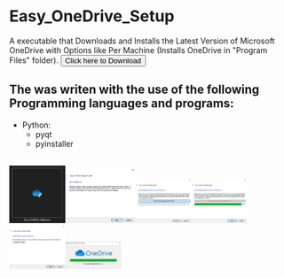 # Easy_OneDrive_Setup
A executable that Downloads and Installs the Latest Version of Microsoft OneDrive with Options like Per Machine (Installs OneDrive in "Program Files" folder).
<a href="https://github.com/stephengearhart/Easy_OneDrive_Setup/releases/latest/download/Easy_OneDrive_Setup.exe"><button>Click here to Download</button></a>
## The was writen with the use of the following Programming languages and programs:
- Python:
  - pyqt
  - pyinstaller
<br/>
<div>
<img width="20%" src="https://github.com/stephengearhart/Easy_OneDrive_Setup/blob/main/Gallery/Screenshot_%231.png?raw=true"/><img width="25%" src="https://github.com/stephengearhart/Easy_OneDrive_Setup/blob/main/Gallery/Screenshot_%232.png?raw=true"/><img width="20%" src="https://github.com/stephengearhart/Easy_OneDrive_Setup/blob/main/Gallery/Screenshot_%233.png?raw=true"/><img width="20%" src="https://github.com/stephengearhart/Easy_OneDrive_Setup/blob/main/Gallery/Screenshot_%234.png?raw=true"/><img width="20%" src="https://github.com/stephengearhart/Easy_OneDrive_Setup/blob/main/Gallery/Screenshot_%235.png?raw=true"/><img width="20%" src="https://github.com/stephengearhart/Easy_OneDrive_Setup/blob/main/Gallery/Screenshot_%236.png?raw=true"/>
</div>

